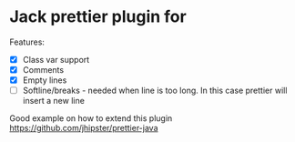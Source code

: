 # Jack prettier plugin for

Features:
- [x] Class var support
- [x] Comments
- [x] Empty lines
- [ ] Softline/breaks - needed when line is too long. In this case prettier will insert a new line

Good example on how to extend this plugin 
https://github.com/jhipster/prettier-java